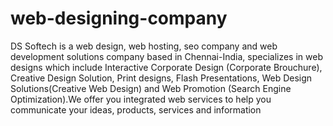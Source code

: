 # web-designing-company
DS Softech is a web design, web hosting, seo company and web development solutions company based in Chennai-India, specializes in web designs which include Interactive Corporate Design (Corporate Brouchure), Creative Design Solution, Print designs, Flash Presentations, Web Design Solutions(Creative Web Design) and Web Promotion (Search Engine Optimization).We offer you integrated web services to help you communicate your ideas, products, services and information
